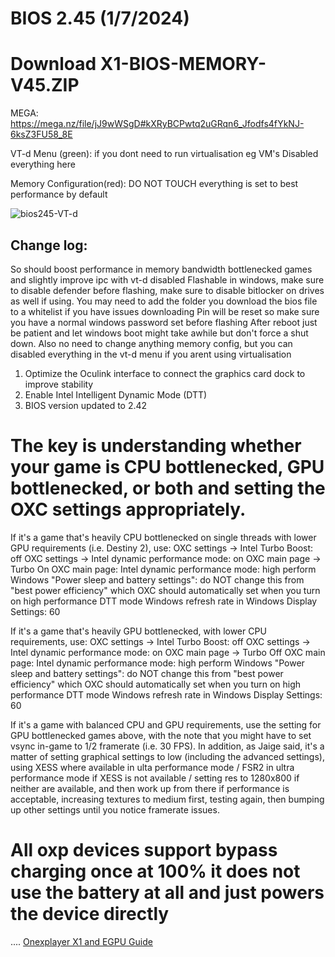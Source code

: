 # BIOS 2.45 (1/7/2024)

# Download X1-BIOS-MEMORY-V45.ZIP
MEGA: https://mega.nz/file/jJ9wWSgD#kXRyBCPwtq2uGRqn6_Jfodfs4fYkNJ-6ksZ3FU58_8E

VT-d Menu (green): if you dont need to run virtualisation eg VM's
Disabled everything here

Memory Configuration(red):
DO NOT TOUCH everything is set to best performance by default 

![bios245-VT-d](https://github.com/davidteosk/Onexplayer-X1-EGPU-Guide/assets/12351598/a7f59273-cbda-4adc-a1cc-f4dc1abedd73)

## Change log:
So should boost performance in memory bandwidth bottlenecked games and slightly improve ipc with vt-d disabled
Flashable in windows, make sure to disable defender before flashing, make sure to disable bitlocker on drives as well if using.
You may need to add the folder you download the bios file to a whitelist if you have issues downloading 
Pin will be reset so make sure you have a normal windows password set before flashing
After reboot just be patient and let windows boot might take awhile but don't force a shut down.
Also no need to change anything memory config, but you can disabled everything in the vt-d menu if you arent using virtualisation 
1. Optimize the Oculink interface to connect the graphics card dock to improve stability
2. Enable Intel Intelligent Dynamic Mode (DTT)
3. BIOS version updated to 2.42



# The key is understanding whether your game is CPU bottlenecked, GPU bottlenecked, or both and setting the OXC settings appropriately.

If it's a game that's heavily CPU bottlenecked on single threads with lower GPU requirements (i.e. Destiny 2), use:
OXC settings -> Intel Turbo Boost: off
OXC settings -> Intel dynamic performance mode: on
OXC main page -> Turbo On
OXC main page: Intel dynamic performance mode: high perform
Windows "Power sleep and battery settings": do NOT change this from "best power efficiency" which OXC should automatically set when you turn on high performance DTT mode
Windows refresh rate in Windows Display Settings: 60

If it's a game that's heavily GPU bottlenecked, with lower CPU requirements, use:
OXC settings -> Intel Turbo Boost: off
OXC settings -> Intel dynamic performance mode: on
OXC main page -> Turbo Off
OXC main page: Intel dynamic performance mode: high perform
Windows "Power sleep and battery settings": do NOT change this from "best power efficiency" which OXC should automatically set when you turn on high performance DTT mode
Windows refresh rate in Windows Display Settings: 60

If it's a game with balanced CPU and GPU requirements, use the setting for GPU bottlenecked games above, with the note that you might have to set vsync in-game to 1/2 framerate (i.e. 30 FPS).
In addition, as Jaige said, it's a matter of setting graphical settings to low (including the advanced settings), using XESS where available in ulta performance mode / FSR2 in ultra performance mode if XESS is not available / setting res to 1280x800 if neither are available, and then work up from there if performance is acceptable, increasing textures to medium first, testing again, then bumping up other settings until you notice framerate issues. 

# All oxp devices support bypass charging once at 100% it does not use the battery at all and just powers the device directly

....
[Onexplayer X1 and EGPU Guide](../main/README.md)
